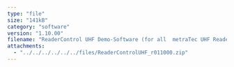 ```yaml
---
type: "file"
size: "141kB"
category: "software"
version: "1.10.00"
filename: "ReaderControl UHF Demo-Software (for all  metraTec UHF Reader)"
attachments:
  - "../../../../../../files/ReaderControlUHF_r011000.zip"
---
```

